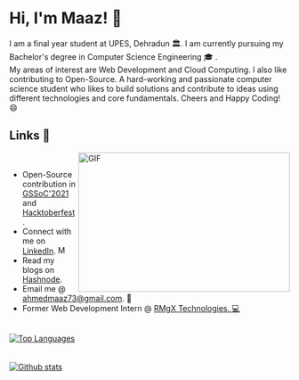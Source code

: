 # Hi, I'm Maaz! 👋
<!--   <img src="https://visitor-badge.glitch.me/badge?page_id=Maaz-Code.Maaz-Code" alt="badge"> -->
I am a final year student at UPES, Dehradun 🏛️. I am currently pursuing my Bachelor's degree in Computer Science Engineering 🎓 .<br>
My areas of interest are Web Development and Cloud Computing. I also like contributing to Open-Source. A hard-working and passionate computer science student who likes to build solutions and contribute to ideas using different technologies and core fundamentals. Cheers and Happy Coding! 😄
<br>
## Links :link:
<img align="right" alt="GIF" src="https://github.com/abhisheknaiidu/abhisheknaiidu/blob/master/code.gif?raw=true" width="380" height="250" />
<br>
<ul>
  <li> Open-Source contribution in <a href="https://gssoc.girlscript.tech/index.html" target="_blank">GSSoC'2021</a> and <a href="https://hacktoberfest.digitalocean.com/" target="_blank">Hacktoberfest</a>. </li>
  <li> Connect with me on <a href="https://www.linkedin.com/in/maaz-ahmed-6b9b98187/" target="_blank">LinkedIn</a>.
    <img alt="Maaz's LinkedIn" width="15px" src="https://raw.githubusercontent.com/peterthehan/peterthehan/master/assets/linkedin.svg" /></li>
  <li> Read my blogs on <a href="https://maaz-code.hashnode.dev/" target="_blank">Hashnode</a>. </li>
  <li> Email me @ <a href="ahmedmaaz73@gmail.com" target="_blank">ahmedmaaz73@gmail.com</a>. 📧</li>
  <li> Former Web Development Intern @ <a href="https://www.rmgx.in/" target="_blank">RMgX Technologies</>. 💻</li>
</ul>
<br>
<div><img src="https://github-readme-stats.vercel.app/api/top-langs/?username=Maaz-Code&layout=compact&theme=dark&hide=PHP&langs_count=6" alt="Top Languages" /></div>
<br>
<br>
<div><img src="https://github-readme-stats.vercel.app/api?username=Maaz-Code&show_icons=true&theme=dark&include_all_commits=true&count_private=true" alt="Github stats" /></div>
